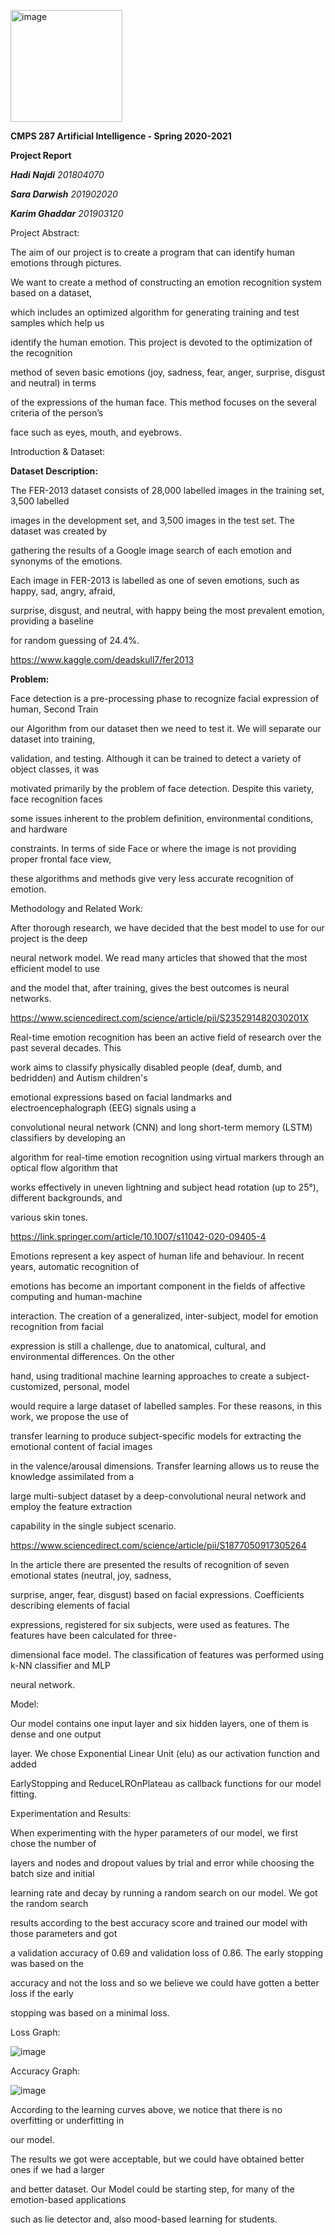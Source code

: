 <a name="br1"></a> 
<img width="179" alt="image" src="https://github.com/sdarwish13/FaceEmotionRecognition/assets/66074964/d0bee029-57fe-4ff1-89a9-bc80fb74e3ff">

**CMPS 287 Artificial Intelligence - Spring 2020-2021**

**Project Report**

***Hadi Najdi** 201804070*

***Sara Darwish** 201902020*

***Karim Ghaddar** 201903120*

Project Abstract:

The aim of our project is to create a program that can identify human emotions through pictures.

We want to create a method of constructing an emotion recognition system based on a dataset,

which includes an optimized algorithm for generating training and test samples which help us

identify the human emotion. This project is devoted to the optimization of the recognition

method of seven basic emotions (joy, sadness, fear, anger, surprise, disgust and neutral) in terms

of the expressions of the human face. This method focuses on the several criteria of the person’s

face such as eyes, mouth, and eyebrows.

Introduction & Dataset:

**Dataset Description:**

The FER-2013 dataset consists of 28,000 labelled images in the training set, 3,500 labelled

images in the development set, and 3,500 images in the test set. The dataset was created by

gathering the results of a Google image search of each emotion and synonyms of the emotions.

Each image in FER-2013 is labelled as one of seven emotions, such as happy, sad, angry, afraid,



<a name="br2"></a> 

surprise, disgust, and neutral, with happy being the most prevalent emotion, providing a baseline

for random guessing of 24.4%.

<https://www.kaggle.com/deadskull7/fer2013>

**Problem:**

Face detection is a pre-processing phase to recognize facial expression of human, Second Train

our Algorithm from our dataset then we need to test it. We will separate our dataset into training,

validation, and testing. Although it can be trained to detect a variety of object classes, it was

motivated primarily by the problem of face detection. Despite this variety, face recognition faces

some issues inherent to the problem definition, environmental conditions, and hardware

constraints. In terms of side Face or where the image is not providing proper frontal face view,

these algorithms and methods give very less accurate recognition of emotion.

Methodology and Related Work:

After thorough research, we have decided that the best model to use for our project is the deep

neural network model. We read many articles that showed that the most efficient model to use

and the model that, after training, gives the best outcomes is neural networks.

<https://www.sciencedirect.com/science/article/pii/S235291482030201X>

Real-time emotion recognition has been an active field of research over the past several decades. This

work aims to classify physically disabled people (deaf, dumb, and bedridden) and Autism children's

emotional expressions based on facial landmarks and electroencephalograph (EEG) signals using a

convolutional neural network (CNN) and long short-term memory (LSTM) classifiers by developing an

algorithm for real-time emotion recognition using virtual markers through an optical flow algorithm that

works effectively in uneven lightning and subject head rotation (up to 25°), different backgrounds, and

various skin tones.



<a name="br3"></a> 

<https://link.springer.com/article/10.1007/s11042-020-09405-4>

Emotions represent a key aspect of human life and behaviour. In recent years, automatic recognition of

emotions has become an important component in the fields of affective computing and human-machine

interaction. The creation of a generalized, inter-subject, model for emotion recognition from facial

expression is still a challenge, due to anatomical, cultural, and environmental differences. On the other

hand, using traditional machine learning approaches to create a subject-customized, personal, model

would require a large dataset of labelled samples. For these reasons, in this work, we propose the use of

transfer learning to produce subject-specific models for extracting the emotional content of facial images

in the valence/arousal dimensions. Transfer learning allows us to reuse the knowledge assimilated from a

large multi-subject dataset by a deep-convolutional neural network and employ the feature extraction

capability in the single subject scenario.

<https://www.sciencedirect.com/science/article/pii/S1877050917305264>

In the article there are presented the results of recognition of seven emotional states (neutral, joy, sadness,

surprise, anger, fear, disgust) based on facial expressions. Coefficients describing elements of facial

expressions, registered for six subjects, were used as features. The features have been calculated for three-

dimensional face model. The classification of features was performed using k-NN classifier and MLP

neural network.

Model:

Our model contains one input layer and six hidden layers, one of them is dense and one output

layer. We chose Exponential Linear Unit (elu) as our activation function and added

EarlyStopping and ReduceLROnPlateau as callback functions for our model fitting.



<a name="br4"></a> 

Experimentation and Results:

When experimenting with the hyper parameters of our model, we first chose the number of

layers and nodes and dropout values by trial and error while choosing the batch size and initial

learning rate and decay by running a random search on our model. We got the random search

results according to the best accuracy score and trained our model with those parameters and got

a validation accuracy of 0.69 and validation loss of 0.86. The early stopping was based on the

accuracy and not the loss and so we believe we could have gotten a better loss if the early

stopping was based on a minimal loss.

Loss Graph:

![image](https://github.com/sdarwish13/FaceEmotionRecognition/assets/66074964/082c5016-def8-40ad-b00c-a4ecd6fd59f1)


Accuracy Graph:

![image](https://github.com/sdarwish13/FaceEmotionRecognition/assets/66074964/40755ac1-2745-41ed-aae5-a97a172edcdf)


<a name="br5"></a> 

According to the learning curves above, we notice that there is no overfitting or underfitting in

our model.

The results we got were acceptable, but we could have obtained better ones if we had a larger

and better dataset. Our Model could be starting step, for many of the emotion-based applications

such as lie detector and, also mood-based learning for students.
